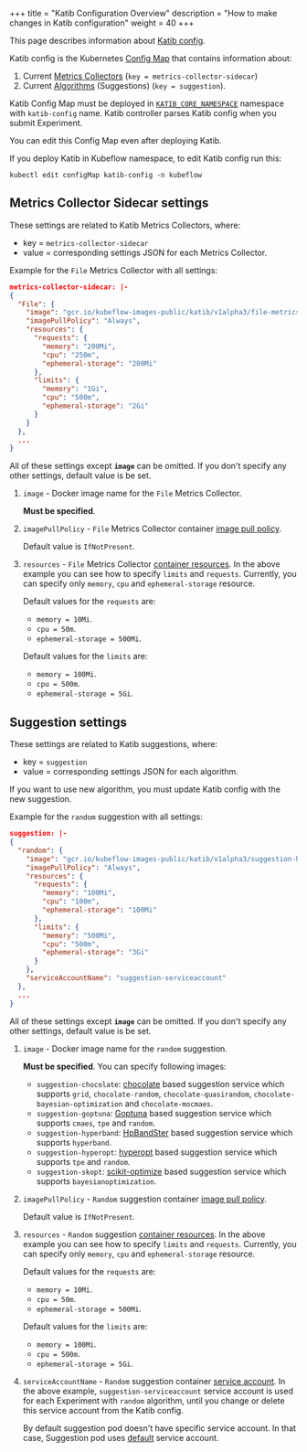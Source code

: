 +++
title = "Katib Configuration Overview"
description = "How to make changes in Katib configuration"
weight = 40
+++

This page describes information about [Katib config](https://github.com/kubeflow/katib/blob/master/manifests/v1alpha3/katib-controller/katib-config.yaml).

Katib config is the Kubernetes [Config Map](https://kubernetes.io/docs/tasks/configure-pod-container/configure-pod-configmap/) that contains information about:

1. Current [Metrics Collectors](/docs/components/hyperparameter-tuning/experiment/#metrics-collector) (`key = metrics-collector-sidecar`)
1. Current [Algorithms](/docs/components/hyperparameter-tuning/experiment/#search-algorithms-in-detail) (Suggestions) (`key = suggestion`).

Katib Config Map must be deployed in [`KATIB_CORE_NAMESPACE`](/docs/components/hyperparameter-tuning/env-variables/#katib-controller) namespace with `katib-config` name. Katib controller parses Katib config when you submit Experiment.

You can edit this Config Map even after deploying Katib.

If you deploy Katib in Kubeflow namespace, to edit Katib config run this:

`kubectl edit configMap katib-config -n kubeflow`

## Metrics Collector Sidecar settings

These settings are related to Katib Metrics Collectors, where:

- key = `metrics-collector-sidecar`
- value = corresponding settings JSON for each Metrics Collector.

Example for the `File` Metrics Collector with all settings:

```json
metrics-collector-sidecar: |-
{
  "File": {
    "image": "gcr.io/kubeflow-images-public/katib/v1alpha3/file-metrics-collector",
    "imagePullPolicy": "Always",
    "resources": {
      "requests": {
        "memory": "200Mi",
        "cpu": "250m",
        "ephemeral-storage": "200Mi"
      },
      "limits": {
        "memory": "1Gi",
        "cpu": "500m",
        "ephemeral-storage": "2Gi"
      }
    }
  },
  ...
}
```

All of these settings except **`image`** can be omitted. If you don't specify any other settings, default value is be set.

1. `image` - Docker image name for the `File` Metrics Collector.

    **Must be specified**.

1. `imagePullPolicy` - `File` Metrics Collector container [image pull policy](https://kubernetes.io/docs/concepts/configuration/overview/#container-images).

    Default value is `IfNotPresent`.

1. `resources` - `File` Metrics Collector [container resources](https://kubernetes.io/docs/concepts/configuration/manage-compute-resources-container/#resource-requests-and-limits-of-pod-and-container). In the above example you can see how to specify `limits` and `requests`. Currently, you can specify only `memory`, `cpu` and `ephemeral-storage` resource.

    Default values for the `requests` are:

    - `memory = 10Mi`.
    - `cpu = 50m`.
    - `ephemeral-storage = 500Mi`.

    Default values for the `limits` are:

    - `memory = 100Mi`.
    - `cpu = 500m`.
    - `ephemeral-storage = 5Gi`.

## Suggestion settings

These settings are related to Katib suggestions, where:

- key = `suggestion`
- value = corresponding settings JSON for each algorithm.

If you want to use new algorithm, you must update Katib config with the new suggestion.

Example for the `random` suggestion with all settings:

```json
suggestion: |-
{
  "random": {
    "image": "gcr.io/kubeflow-images-public/katib/v1alpha3/suggestion-hyperopt",
    "imagePullPolicy": "Always",
    "resources": {
      "requests": {
        "memory": "100Mi",
        "cpu": "100m",
        "ephemeral-storage": "100Mi"
      },
      "limits": {
        "memory": "500Mi",
        "cpu": "500m",
        "ephemeral-storage": "3Gi"
      }
    },
    "serviceAccountName": "suggestion-serviceaccount"
  },
  ...
}
```

All of these settings except **`image`** can be omitted. If you don't specify any other settings, default value is be set.

1. `image` - Docker image name for the `random` suggestion.

    **Must be specified**. You can specify following images:

    - `suggestion-chocolate`: [chocolate](https://github.com/AIworx-Labs/chocolate) based suggestion service which supports `grid`, `chocolate-random`, `chocolate-quasirandom`, `chocolate-bayesian-optimization` and `chocolate-mocmaes`.
    - `suggestion-goptuna`: [Goptuna](https://github.com/c-bata/goptuna) based suggestion service which supports `cmaes`, `tpe` and `random`.
    - `suggestion-hyperband`: [HpBandSter](https://github.com/automl/HpBandSter) based suggestion service which supports `hyperband`.
    - `suggestion-hyperopt`: [hyperopt](https://github.com/hyperopt/hyperopt) based suggestion service which supports `tpe` and `random`.
    - `suggestion-skopt`: [scikit-optimize](https://github.com/scikit-optimize/scikit-optimize) based suggestion service which supports `bayesianoptimization`.

1. `imagePullPolicy` - `Random` suggestion container [image pull policy](https://kubernetes.io/docs/concepts/configuration/overview/#container-images).

    Default value is `IfNotPresent`.

1. `resources` - `Random` suggestion [container resources](https://kubernetes.io/docs/concepts/configuration/manage-compute-resources-container/#resource-requests-and-limits-of-pod-and-container). In the above example you can see how to specify `limits` and `requests`. Currently, you can specify only `memory`, `cpu` and `ephemeral-storage` resource.

    Default values for the `requests` are:

    - `memory = 10Mi`.
    - `cpu = 50m`.
    - `ephemeral-storage = 500Mi`.

    Default values for the `limits` are:

    - `memory = 100Mi`.
    - `cpu = 500m`.
    - `ephemeral-storage = 5Gi`.

1. `serviceAccountName` - `Random` suggestion container [service account](https://kubernetes.io/docs/tasks/configure-pod-container/configure-service-account/). In the above example, `suggestion-serviceaccount` service account is used for each Experiment with `random` algorithm, until you change or delete this service account from the Katib config.

    By default suggestion pod doesn't have specific service account. In that case, Suggestion pod uses [default](https://kubernetes.io/docs/tasks/configure-pod-container/configure-service-account/#use-the-default-service-account-to-access-the-api-server) service account.
